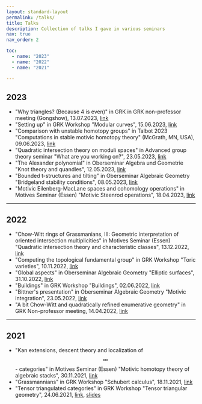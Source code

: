 ```yaml
---
layout: standard-layout
permalink: /talks/
title: Talks
description: Collection of talks I gave in various seminars
nav: true
nav_order: 2

toc:
  - name: "2023"
  - name: "2022"
  - name: "2021"

---
```


## 2023
- "Why triangles? (Because 4 is even)" in GRK in GRK non-professor meeting (Gongshow), 13.07.2023, [link](https://www.math.uni-duesseldorf.de/~grk2240/schedule_SS23.html)
- "Setting up" in GRK Workshop "Modular curves", 15.06.2023, [link](https://www.math.uni-duesseldorf.de/~grk2240/schedule_SS23.html)
- "Comparison with unstable homotopy groups" in Talbot 2023 "Computations in stable motivic homotopy theory" (McGrath, MN, USA), 09.06.2023, [link](https://math.mit.edu/events/talbot/index.php?year=2023)
- "Quadratic intersection theory on moduli spaces" in Advanced group theory seminar "What are you working on?", 23.05.2023, [link](https://www.math.uni-duesseldorf.de/~internet/Seminar_Groups/)
- "The Alexander polynomial" in Oberseminar Algebra und Geometrie "Knot theory and quandles", 12.05.2023, [link](https://www.math.uni-duesseldorf.de/~internet/OberseminarAlgGeo/)
- "Bounded t-structures and tilting" in Oberseminar Algebraic Geometry "Bridgeland stability conditions", 08.05.2023, [link](https://reh.math.uni-duesseldorf.de/~schroeer/23_ss_Oberseminar/Oberseminar_AlgebraischeGeometrie_ss2023.html)
- "Motivic Eilenberg-MacLane spaces and cohomology operations" in Motives Seminar (Essen) "Motivic Steenrod operations", 18.04.2023, [link](https://www.esaga.uni-due.de/marc.levine/Courses/2023/MotivesSeminarSS/)

***

## 2022
- "Chow-Witt rings of Grassmanians, III: Geometric interpretation of oriented intersection multiplicities" in Motives Seminar (Essen) "Quadratic intersection theory and characteristic classes", 13.12.2022, [link](https://www.esaga.net/marc.levine/Courses/2022/MotivesSeminarWS/)
- "Computing the topological fundamental group" in GRK Workshop "Toric varieties", 10.11.2022, [link](https://www.math.uni-duesseldorf.de/~grk2240/workshop_WS2223.html)
- "Global aspects" in Oberseminar Algebraic Geometry "Elliptic surfaces", 31.10.2022, [link](https://reh.math.uni-duesseldorf.de/~schroeer/22_ws_Oberseminar/Oberseminar_AlgebraischeGeometrie_ws2022.html)
- "Buildings" in GRK Workshop "Buildings", 02.06.2022, [link](https://www.math.uni-duesseldorf.de/~grk2240/workshop_SS22.html)
- "Bittner's presentation" in Oberseminar Algebraic Geometry "Motivic integration", 23.05.2022, [link](https://reh.math.uni-duesseldorf.de/%7Eschroeer/22_ss_Oberseminar/Oberseminar_AlgebraischeGeometrie_ss2022.html)
- "A bit Chow-Witt and quadratically refined enumerative geometry" in GRK Non-professor meeting, 14.04.2022, [link](https://www.math.uni-duesseldorf.de/~grk2240/schedule_SS22.html)

*** 

## 2021
- "Kan extensions, descent theory and localization of $$\infty$$ - categories" in Motives Seminar (Essen) "Motivic homotopy theory of algebraic stacks", 30.11.2021, [link](https://www.esaga.net/marc.levine/Courses/2021/MotivesSeminarWS/)
- "Grassmannians" in GRK Workshop "Schubert calculus", 18.11.2021, [link](https://www.math.uni-duesseldorf.de/~grk2240/workshop_WS2122.html)
- "Tensor triangulated categories" in GRK Workshop "Tensor triangular geometry", 24.06.2021, [link](https://www.math.uni-duesseldorf.de/~grk2240/workshop_SS21.html), [slides](/assets/pdf/TensorTriangulatedCategories_handout.pdf)
